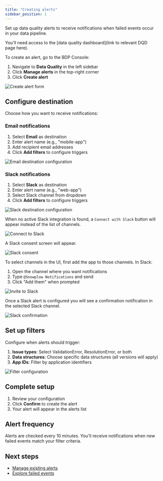 ```yaml
---
title: "Creating alerts"
sidebar_position: 1
---
```


Set up data quality alerts to receive notifications when failed events occur in your data pipeline.


You'll need access to the [data quality dashboard](link to relevant DQD page here).

To create an alert, go to the BDP Console:
1. Navigate to **Data Quality** in the left sidebar
2. Click **Manage alerts** in the top-right corner
3. Click **Create alert**

![Create alert form](images/dq_create_alert.png)

## Configure destination

Choose how you want to receive notifications:

### Email notifications

1. Select **Email** as destination
2. Enter alert name (e.g., "mobile-app")
3. Add recipient email addresses
4. Click **Add filters** to configure triggers

![Email destination configuration](images/dq_create_email_alert.png)

### Slack notifications

1. Select **Slack** as destination
2. Enter alert name (e.g., "web-app")
3. Select Slack channel from dropdown
4. Click **Add filters** to configure triggers

![Slack destination configuration](images/dq_create_slack_alert.png)

When no active Slack integration is found, a `Connect with Slack` button will appear instead of the list of channels.

![Connect to Slack](images/dq_connect_slack.png)

A Slack consent screen will appear.

![Slack consent](images/dq_slack.png)

To select channels in the UI, first add the app to those channels. In Slack:

1. Open the channel where you want notifications
2. Type `@Snowplow Notifications` and send
3. Click "Add them" when prompted

![Invite to Slack](images/dq_slack_invite.png)

Once a Slack alert is configured you will see a confirmation notification in the selected Slack channel.

![Slack confirmation](images/dq_slack_confirmation.png)

## Set up filters

Configure when alerts should trigger:

1. **Issue types**: Select ValidationError, ResolutionError, or both
2. **Data structures**: Choose specific data structures (all versions will apply)
3. **App IDs**: Filter by application identifiers

![Filter configuration](images/dq_filters.png)

## Complete setup

1. Review your configuration
2. Click **Confirm** to create the alert
3. Your alert will appear in the alerts list

## Alert frequency

Alerts are checked every 10 minutes. You'll receive notifications when new failed events match your filter criteria.

## Next steps

- [Manage existing alerts](/docs/data-product-studio/data-quality/failed-events/monitoring-failed-events/alerts/data-quality-alerts/managing-alerts/index.md)
- [Explore failed events](/docs/data-product-studio/data-quality/failed-events/exploring-failed-events/index.md)

